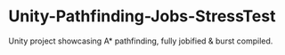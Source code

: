 # Unity-Pathfinding-Jobs-StressTest
Unity project showcasing A* pathfinding, fully jobified &amp; burst compiled.
